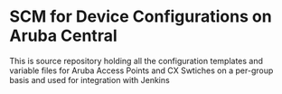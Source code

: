 # SCM for Device Configurations on Aruba Central
This is source repository holding all the configuration templates and variable files for Aruba Access Points and CX Swtiches on a per-group basis and used for integration with Jenkins
